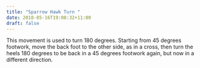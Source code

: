```yaml
---
title: "Sparrow Hawk Turn "
date: 2018-05-16T19:08:32+11:00
draft: false
---
```



This movement is used to turn 180 degrees. Starting from 45 degrees footwork, move the back foot to the other side, as in a cross, then turn the heels 180 degrees to be back in a 45 degrees footwork again, but now in a different direction.
